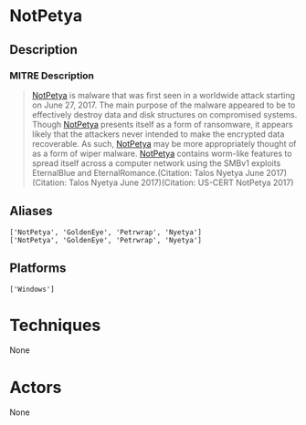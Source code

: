 
# NotPetya

## Description

### MITRE Description

> [NotPetya](https://attack.mitre.org/software/S0368) is malware that was first seen in a worldwide attack starting on June 27, 2017. The main purpose of the malware appeared to be to effectively destroy data and disk structures on compromised systems. Though [NotPetya](https://attack.mitre.org/software/S0368) presents itself as a form of ransomware, it appears likely that the attackers never intended to make the encrypted data recoverable. As such, [NotPetya](https://attack.mitre.org/software/S0368) may be more appropriately thought of as a form of wiper malware. [NotPetya](https://attack.mitre.org/software/S0368) contains worm-like features to spread itself across a computer network using the SMBv1 exploits EternalBlue and EternalRomance.(Citation: Talos Nyetya June 2017)(Citation: Talos Nyetya June 2017)(Citation: US-CERT NotPetya 2017)

## Aliases

```
['NotPetya', 'GoldenEye', 'Petrwrap', 'Nyetya']
['NotPetya', 'GoldenEye', 'Petrwrap', 'Nyetya']
```

## Platforms

```
['Windows']
```

# Techniques

None

# Actors

None

